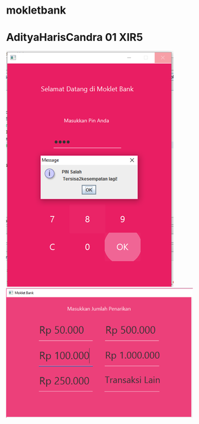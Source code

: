 # mokletbank
# AdityaHarisCandra 01 XIR5
![alt text](https://github.com/Haace/mokletbank/blob/master/1.PNG)
![alt text](https://github.com/Haace/mokletbank/blob/master/2.PNG)
